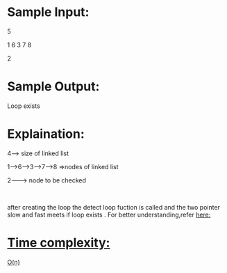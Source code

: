 
# Sample Input:

5

1 6 3 7 8

2

  

# Sample Output:

Loop exists

  

# Explaination:

4--> size of linked list

1-->6-->3-->7-->8 =>nodes of linked list

2---> node to be checked

</br>

after creating the loop the detect loop fuction is called and the two pointer slow and fast meets if loop exists .
For better understanding,refer <a href="https://media.geeksforgeeks.org/wp-content/cdn-uploads/20190621160855/Detect-loop-in-a-linked-list.png">here:
  

# Time complexity:

O(n)
